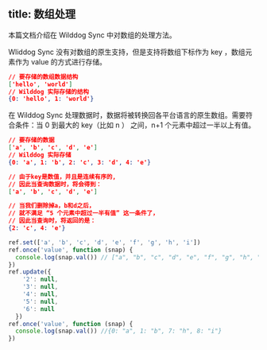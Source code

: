 title: 数组处理
---

本篇文档介绍在 Wilddog Sync 中对数组的处理方法。


Wliddog Sync 没有对数组的原生支持，但是支持将数组下标作为 key ，数组元素作为 value 的方式进行存储。


```json
// 要存储的数组数据结构
['hello', 'world']
// Wilddog 实际存储的结构
{0: 'hello', 1: 'world'}
```  

在 Wilddog Sync 处理数据时，数据将被转换回各平台语言的原生数组。需要符合条件：当 0 到最大的 key（比如 n ） 之间，n+1 个元素中超过一半以上有值。

```json
// 要存储的数据
['a', 'b', 'c', 'd', 'e']
// Wilddog 实际存储
{0: 'a', 1: 'b', 2: 'c', 3: 'd', 4: 'e'}

// 由于key是数值，并且是连续有序的,
// 因此当查询数据时，将会得到：
['a', 'b', 'c', 'd', 'e']

// 当我们删除掉a，b和d之后，
// 就不满足 “5 个元素中超过一半有值” 这一条件了，
// 因此当查询时，将返回的是：
{2: 'c', 4: 'e'}
``` 

````javascript
ref.set(['a', 'b', 'c', 'd', 'e', 'f', 'g', 'h', 'i'])
ref.once('value', function (snap) {
  console.log(snap.val()) // ["a", "b", "c", "d", "e", "f", "g", "h", "i"]
})
ref.update({
    '2': null,
    '3': null,
    '4': null,
    '5': null,
    '6': null
  })
ref.once('value', function (snap) {
  console.log(snap.val()) //{0: "a", 1: "b", 7: "h", 8: "i"}
})
````
